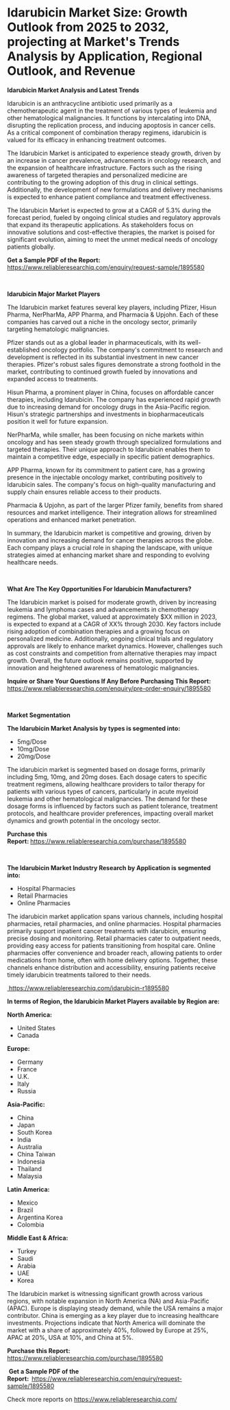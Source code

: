 <p><h1>Idarubicin Market Size: Growth Outlook from 2025 to 2032, projecting at Market's Trends Analysis by Application, Regional Outlook, and Revenue</h1></p><p><strong>Idarubicin Market Analysis and Latest Trends</strong></p>
<p><p>Idarubicin is an anthracycline antibiotic used primarily as a chemotherapeutic agent in the treatment of various types of leukemia and other hematological malignancies. It functions by intercalating into DNA, disrupting the replication process, and inducing apoptosis in cancer cells. As a critical component of combination therapy regimens, idarubicin is valued for its efficacy in enhancing treatment outcomes.</p><p>The Idarubicin Market is anticipated to experience steady growth, driven by an increase in cancer prevalence, advancements in oncology research, and the expansion of healthcare infrastructure. Factors such as the rising awareness of targeted therapies and personalized medicine are contributing to the growing adoption of this drug in clinical settings. Additionally, the development of new formulations and delivery mechanisms is expected to enhance patient compliance and treatment effectiveness.</p><p>The Idarubicin Market is expected to grow at a CAGR of 5.3% during the forecast period, fueled by ongoing clinical studies and regulatory approvals that expand its therapeutic applications. As stakeholders focus on innovative solutions and cost-effective therapies, the market is poised for significant evolution, aiming to meet the unmet medical needs of oncology patients globally.</p></p>
<p><strong>Get a Sample PDF of the Report:&nbsp;</strong> <a href="https://www.reliableresearchiq.com/enquiry/request-sample/1895580?utm_campaign=2802&utm_medium=2&utm_source=Github&utm_content=ia&utm_term=08032025&utm_id=idarubicin">https://www.reliableresearchiq.com/enquiry/request-sample/1895580</a></p>
<p>&nbsp;</p>
<p><strong>Idarubicin Major Market Players</strong></p>
<p><p>The Idarubicin market features several key players, including Pfizer, Hisun Pharma, NerPharMa, APP Pharma, and Pharmacia & Upjohn. Each of these companies has carved out a niche in the oncology sector, primarily targeting hematologic malignancies.</p><p>Pfizer stands out as a global leader in pharmaceuticals, with its well-established oncology portfolio. The company's commitment to research and development is reflected in its substantial investment in new cancer therapies. Pfizer's robust sales figures demonstrate a strong foothold in the market, contributing to continued growth fueled by innovations and expanded access to treatments.</p><p>Hisun Pharma, a prominent player in China, focuses on affordable cancer therapies, including Idarubicin. The company has experienced rapid growth due to increasing demand for oncology drugs in the Asia-Pacific region. Hisun's strategic partnerships and investments in biopharmaceuticals position it well for future expansion.</p><p>NerPharMa, while smaller, has been focusing on niche markets within oncology and has seen steady growth through specialized formulations and targeted therapies. Their unique approach to Idarubicin enables them to maintain a competitive edge, especially in specific patient demographics.</p><p>APP Pharma, known for its commitment to patient care, has a growing presence in the injectable oncology market, contributing positively to Idarubicin sales. The company's focus on high-quality manufacturing and supply chain ensures reliable access to their products.</p><p>Pharmacia & Upjohn, as part of the larger Pfizer family, benefits from shared resources and market intelligence. Their integration allows for streamlined operations and enhanced market penetration.</p><p>In summary, the Idarubicin market is competitive and growing, driven by innovation and increasing demand for cancer therapies across the globe. Each company plays a crucial role in shaping the landscape, with unique strategies aimed at enhancing market share and responding to evolving healthcare needs.</p></p>
<p>&nbsp;</p>
<p><strong>What Are The Key Opportunities For Idarubicin Manufacturers?</strong></p>
<p><p>The Idarubicin market is poised for moderate growth, driven by increasing leukemia and lymphoma cases and advancements in chemotherapy regimens. The global market, valued at approximately $XX million in 2023, is expected to expand at a CAGR of XX% through 2030. Key factors include rising adoption of combination therapies and a growing focus on personalized medicine. Additionally, ongoing clinical trials and regulatory approvals are likely to enhance market dynamics. However, challenges such as cost constraints and competition from alternative therapies may impact growth. Overall, the future outlook remains positive, supported by innovation and heightened awareness of hematologic malignancies.</p></p>
<p><strong>Inquire or Share Your Questions If Any Before Purchasing This Report:</strong> <a href="https://www.reliableresearchiq.com/enquiry/pre-order-enquiry/1895580?utm_campaign=2802&utm_medium=2&utm_source=Github&utm_content=ia&utm_term=08032025&utm_id=idarubicin">https://www.reliableresearchiq.com/enquiry/pre-order-enquiry/1895580</a></p>
<p>&nbsp;</p>
<p><strong>Market Segmentation</strong></p>
<p><strong>The Idarubicin Market Analysis by types is segmented into:</strong></p>
<p><ul><li>5mg/Dose</li><li>10mg/Dose</li><li>20mg/Dose</li></ul></p>
<p><p>The idarubicin market is segmented based on dosage forms, primarily including 5mg, 10mg, and 20mg doses. Each dosage caters to specific treatment regimens, allowing healthcare providers to tailor therapy for patients with various types of cancers, particularly in acute myeloid leukemia and other hematological malignancies. The demand for these dosage forms is influenced by factors such as patient tolerance, treatment protocols, and healthcare provider preferences, impacting overall market dynamics and growth potential in the oncology sector.</p></p>
<p><strong>Purchase this Report:&nbsp;</strong><a href="https://www.reliableresearchiq.com/purchase/1895580?utm_campaign=2802&utm_medium=2&utm_source=Github&utm_content=ia&utm_term=08032025&utm_id=idarubicin">https://www.reliableresearchiq.com/purchase/1895580</a></p>
<p>&nbsp;</p>
<p><strong>The Idarubicin Market Industry Research by Application is segmented into:</strong></p>
<p><ul><li>Hospital Pharmacies</li><li>Retail Pharmacies</li><li>Online Pharmacies</li></ul></p>
<p><p>The idarubicin market application spans various channels, including hospital pharmacies, retail pharmacies, and online pharmacies. Hospital pharmacies primarily support inpatient cancer treatments with idarubicin, ensuring precise dosing and monitoring. Retail pharmacies cater to outpatient needs, providing easy access for patients transitioning from hospital care. Online pharmacies offer convenience and broader reach, allowing patients to order medications from home, often with home delivery options. Together, these channels enhance distribution and accessibility, ensuring patients receive timely idarubicin treatments tailored to their needs.</p></p>
<p><a href="https://www.reliableresearchiq.com/idarubicin-r1895580?utm_campaign=2802&utm_medium=2&utm_source=Github&utm_content=ia&utm_term=08032025&utm_id=idarubicin">&nbsp;https://www.reliableresearchiq.com/idarubicin-r1895580</a></p>
<p><strong>In terms of Region, the Idarubicin Market Players available by Region are:</strong></p>
<p>
    <p> <strong> North America: </strong>
        <ul>
            <li>United States</li>
            <li>Canada</li>
        </ul>
        </p> 
    <p> <strong> Europe: </strong>
        <ul>
            <li>Germany</li>
            <li>France</li>
            <li>U.K.</li>
            <li>Italy</li>
            <li>Russia</li>
        </ul>
        </p> 
    <p> <strong> Asia-Pacific: </strong>
        <ul>
            <li>China</li>
            <li>Japan</li>
            <li>South Korea</li>
            <li>India</li>
            <li>Australia</li>
            <li>China Taiwan</li>
            <li>Indonesia</li>
            <li>Thailand</li>
            <li>Malaysia</li>
        </ul>
        </p> 
    <p> <strong> Latin America: </strong>
        <ul>
            <li>Mexico</li>
            <li>Brazil</li>
            <li>Argentina Korea</li>
            <li>Colombia</li>
        </ul>
        </p> 
    <p> <strong> Middle East & Africa: </strong>
        <ul>
            <li>Turkey</li>
            <li>Saudi</li>
            <li>Arabia</li>
            <li>UAE</li>
            <li>Korea</li>
        </ul>
    </p>
    </p>
<p><p>The Idarubicin market is witnessing significant growth across various regions, with notable expansion in North America (NA) and Asia-Pacific (APAC). Europe is displaying steady demand, while the USA remains a major contributor. China is emerging as a key player due to increasing healthcare investments. Projections indicate that North America will dominate the market with a share of approximately 40%, followed by Europe at 25%, APAC at 20%, USA at 10%, and China at 5%.</p></p>
<p><strong>Purchase this Report: </strong><a href="https://www.reliableresearchiq.com/purchase/1895580?utm_campaign=2802&utm_medium=2&utm_source=Github&utm_content=ia&utm_term=08032025&utm_id=idarubicin">https://www.reliableresearchiq.com/purchase/1895580</a></p>
<p>&nbsp;<strong>Get a Sample PDF of the Report:&nbsp;&nbsp;</strong><a href="https://www.reliableresearchiq.com/enquiry/request-sample/1895580?utm_campaign=2802&utm_medium=2&utm_source=Github&utm_content=ia&utm_term=08032025&utm_id=idarubicin">https://www.reliableresearchiq.com/enquiry/request-sample/1895580</a></p>
<p><strong></strong></p>
<p>Check more reports on <a href="https://www.reliableresearchiq.com/?utm_campaign=2802&utm_medium=2&utm_source=Github&utm_content=ia&utm_term=08032025&utm_id=idarubicin">https://www.reliableresearchiq.com/</a></p>
